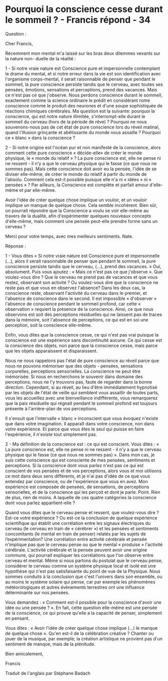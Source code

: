 # Pourquoi la conscience cesse durant le sommeil ? - Francis répond - 34 



  





Question :&nbsp;






  








Cher Francis,






  








R&eacute;cemment mon mental m'a laiss&eacute; sur les bras deux dilemmes vexants sur la nature non- duelle de la r&eacute;alit&eacute; :






  








1 - Si notre vraie nature est Conscience pure et impersonnelle contemplant le drame du mental, et si notre erreur dans la vie est son identification avec l'organisme corps-mental, il serait raisonnable de penser que pendant le sommeil, la pure conscience persiste tandis que le cerveau, avec toutes ses pens&eacute;es, &eacute;motions, sensations et perceptions, prend des vacances. Mais ce n'est pas ce que j'observe. Nous perdons conscience durant le sommeil, exactement comme la science ordinaire le pr&eacute;dit en consid&eacute;rant notre conscience comme le produit des neurones et d'une soupe sophistiqu&eacute;e de r&eacute;actions chimiques c&eacute;r&eacute;brales. Ma question est la suivante: pourquoi la conscience, qui est notre nature illimit&eacute;e, s'interrompt-elle durant le sommeil du cerveau (hors de la p&eacute;riode de r&ecirc;ve) ? Pourquoi ne nous souvenons-nous pas de cet &eacute;tat de pure conscience lors du r&eacute;veil matinal, quand l'illusion grin&ccedil;ante et ab&ecirc;tissante du monde nous assaille ? Pourquoi ce &laquo; blanc &raquo; dans la conscience ?






  








2 - Si notre origine est l'oc&eacute;an pur et non manifest&eacute; de la conscience, alors comment cette pure conscience &laquo; d&eacute;cide-elle&raquo; de cr&eacute;er le monde physique, le &laquo; monde du relatif &raquo; ? La pure conscience est, elle ne pense ni ne ressent - il n'y a que le cerveau physique qui le fasse (ce que nous ne sommes pas). Mais cette conscience doit avoir eu la pens&eacute;e, l'id&eacute;e de se diviser elle-m&ecirc;me, de cr&eacute;er le monde du relatif &agrave; partir du monde de l'absolu. Comment cela est-il possible puisque elle n'a ni &laquo; id&eacute;es &raquo; ni &laquo; pens&eacute;es &raquo; ? Par ailleurs, la Conscience est compl&egrave;te et parfait amour d'elle-m&ecirc;me et par elle-m&ecirc;me.&nbsp;






  








Avoir l'id&eacute;e de cr&eacute;er quelque chose implique un vouloir, et un vouloir implique un manque de quelque chose. Cela semble incoh&eacute;rent. Bien s&ucirc;r, on pourrait r&eacute;pondre que la Conscience a voulu se voir elle-m&ecirc;me au travers de la dualit&eacute;, afin d'exp&eacute;rimenter quelques nouveaux concepts d'elle-m&ecirc;me, mais comment une pens&eacute;e peut-elle prendre forme sans un cerveau ?






  








Merci pour votre temps, avec mes meilleurs sentiments. Nate.






  








R&eacute;ponse :






  








1 - Vous dites &laquo; Si notre vraie nature est Conscience pure et impersonnelle (...), alors il serait raisonnable de penser que pendant le sommeil, la pure conscience persiste tandis que le cerveau, (&hellip;), prend des vacances. &raquo; Oui, absolument. Puis vous ajoutez : &laquo; Mais ce n'est pas ce que j'observe &raquo;. Que voulez-vous dire ? Que le cerveau ne prend pas de vacances et que vous restez, observant son activit&eacute; ? Ou voulez-vous dire que la conscience ne reste pas et que vous en observez l'absence? Dans les deux cas, la conscience reste, observant l'activit&eacute; du cerveau dans le premier, et l'absence de conscience dans le second. Il est impossible &laquo; d'observer &raquo; l'absence de conscience pendant le sommeil profond, car cette &laquo; observation &raquo; requiert la pr&eacute;sence de la conscience. Ainsi, ce que nous observons est soit des perceptions r&eacute;siduelles qui ne laissent pas de traces dans la m&eacute;moire, soit l'absence de perceptions, ce qui est en soi une perception, soit la conscience elle-m&ecirc;me.






  








Enfin, vous dites que la conscience cesse, ce qui n'est pas vrai puisque la conscience est une exp&eacute;rience sans discontinuit&eacute; aucune. Ce qui cesse est la conscience des objets, non parce que la conscience cesse, mais parce que les objets apparaissent et disparaissent.






  








Nous ne nous rappelons pas l'&eacute;tat de pure conscience au r&eacute;veil parce que nous ne pouvons m&eacute;moriser que des objets - pens&eacute;es, sensations corporelles, perceptions sensorielles. La conscience ne peut &ecirc;tre m&eacute;moris&eacute;e. Si nous en recherchons le souvenir dans domaine des perceptions, nous ne l'y trouvons pas, faute de regarder dans la bonne direction. Cependant, si au r&eacute;veil, au lieu d'&ecirc;tre imm&eacute;diatement hypnotis&eacute; par les objets de l'&eacute;tat de veille qui semblent vous assaillir de toutes parts, vous les accueillez avec une bienveillance indiff&eacute;rente, vous remarquerez que la paix r&eacute;siduelle qui r&eacute;gnait pendant le sommeil profond est toujours pr&eacute;sente &agrave; l'arri&egrave;re-plan de vos perceptions.






  








Il s'ensuit que l'intervalle &laquo; blanc &raquo; inconscient que vous &eacute;voquez n'existe que dans votre imagination. Il appara&icirc;t dans votre conscience, non dans votre exp&eacute;rience. Et parce que vous &ecirc;tes le seul qui puisse en faire l'exp&eacute;rience, il n'existe tout simplement pas.






  








2 - Ma d&eacute;finition de la conscience est : ce qui est conscient. Vous dites : &laquo; La pure conscience est, elle ne pense ni ne ressent - il n'y a que le cerveau physique qui le fasse (ce que nous ne sommes pas) &raquo;. Dans mon cas, je suis cette conscience qui est consciente de mes pens&eacute;es, sentiments et perceptions. Si la conscience dont vous parlez n'est pas ce qui est conscient de vos pens&eacute;es et de vos perceptions, alors vous et moi utilisons ce mot dans deux sens diff&eacute;rents, et je n'ai pas d'id&eacute;e de ce que vous entendez par conscience, ou de l'exp&eacute;rience que vous en avez. Mon exp&eacute;rience est compos&eacute;e de pens&eacute;es, de sensations, de perceptions sensorielles, et de la conscience qui les per&ccedil;oit et dont je parle. Point. Rien de plus, rien de moins. A laquelle de ces quatre cat&eacute;gories la conscience dont vous parlez appartient-elle ?






  








Quand vous dites que le cerveau pense et ressent, que voulez-vous dire ? Est-ce votre exp&eacute;rience ? Ou est-ce la conclusion de quelque exp&eacute;rience scientifique qui &eacute;tablit une corr&eacute;lation entre les signaux &eacute;lectriques du cerveau (le cerveau en train de &laquo; c&eacute;r&eacute;brer &raquo;) et les pens&eacute;es et sentiments concomitants (le mental en train de penser) relat&eacute;s par les sujets de l&rsquo;exp&eacute;rimentation? Une corr&eacute;lation entre activit&eacute; c&eacute;r&eacute;brale et pens&eacute;e n'implique pas que le cerveau pense ou que le mental &laquo; produise &raquo; l'activit&eacute; c&eacute;r&eacute;brale. L'activit&eacute; c&eacute;r&eacute;brale et la pens&eacute;e peuvent avoir une origine commune, qui pourrait expliquer les corr&eacute;lations que l'on observe entre cerveau et mental. M&ecirc;me si nous partons du postulat que le cerveau pense, consid&eacute;rer le cerveau comme un syst&egrave;me physique local et isol&eacute; est une hypoth&egrave;se qui n'est pas satisfaisante du point de vue de la Physique. Nous sommes conduits &agrave; la conclusion que c'est l'univers dans son ensemble, ou au moins le syst&egrave;me solaire qui pense, car par exemple les ph&eacute;nom&egrave;nes m&eacute;t&eacute;orologiques et autres &eacute;v&egrave;nements terrestres ont une influence d&eacute;terminante sur nos pens&eacute;es.






  








Vous demandez : &laquo; Comment est-il possible pour la conscience d'avoir une id&eacute;e ou une pens&eacute;e ? &raquo;. En fait, cette question elle-m&ecirc;me est une pens&eacute;e de la conscience, ce qui prouve qu'elle a la capacit&eacute; de penser, simplement en pensant.






  








Vous dites : &laquo; Avoir l'id&eacute;e de cr&eacute;er quelque chose implique (&hellip;) le manque de quelque chose &raquo;. Qu'en est-il de la c&eacute;l&eacute;bration cr&eacute;ative ? Chanter ou jouer de la musique, par exemple; la cr&eacute;ation artistique ne provient pas d'un sentiment de manque, mais de la pl&eacute;nitude.






  








Bien amicalement,






  








Francis&nbsp;






  








  








Traduit de l'anglais par St&eacute;phane Badach &nbsp;









